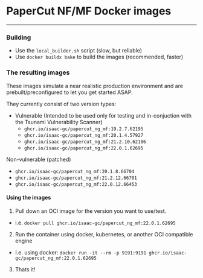 # PaperCut NF/MF Docker images
---

### Building
- Use the `local_builder.sh` script (slow, but reliable)
- Use `docker buildx bake` to build the images (recommended, faster)

### The resulting images
These images simulate a near realistic production environment and are prebuilt/preconfigured to let you get started ASAP.

They currently consist of two version types:
- Vulnerable (Intended to be used only for testing and in-conjuction with the Tsunami Vulnerability Scanner)
  - `ghcr.io/isaac-gc/papercut_ng_mf:19.2.7.62195`
  - `ghcr.io/isaac-gc/papercut_ng_mf:20.1.4.57927`
  - `ghcr.io/isaac-gc/papercut_ng_mf:21.2.10.62186`
  - `ghcr.io/isaac-gc/papercut_ng_mf:22.0.1.62695`

Non-vulnerable (patched)
  - `ghcr.io/isaac-gc/papercut_ng_mf:20.1.8.66704`
  - `ghcr.io/isaac-gc/papercut_ng_mf:21.2.12.66701`
  - `ghcr.io/isaac-gc/papercut_ng_mf:22.0.12.66453`


#### Using the images
1. Pull down an OCI image for the version you want to use/test.
- i.e. `docker pull ghcr.io/isaac-gc/papercut_ng_mf:22.0.1.62695`
2. Run the container using docker, kubernetes, or another OCI compatible engine
 - I.e. using docker: `docker run -it --rm -p 9191:9191 ghcr.io/isaac-gc/papercut_ng_mf:22.0.1.62695`
3. Thats it!